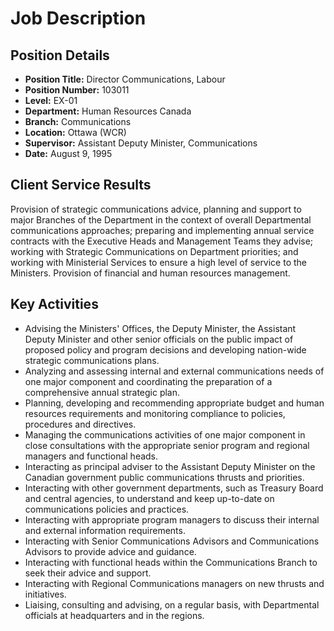 # Job Description

## Position Details

*   **Position Title:** Director Communications, Labour
*   **Position Number:** 103011
*   **Level:** EX-01
*   **Department:** Human Resources Canada
*   **Branch:** Communications
*   **Location:** Ottawa (WCR)
*   **Supervisor:** Assistant Deputy Minister, Communications
*   **Date:** August 9, 1995

## Client Service Results

Provision of strategic communications advice, planning and support to major Branches of the Department in the context of overall Departmental communications approaches; preparing and implementing annual service contracts with the Executive Heads and Management Teams they advise; working with Strategic Communications on Department priorities; and working with Ministerial Services to ensure a high level of service to the Ministers. Provision of financial and human resources management.

## Key Activities

*   Advising the Ministers' Offices, the Deputy Minister, the Assistant Deputy Minister and other senior officials on the public impact of proposed policy and program decisions and developing nation-wide strategic communications plans.
*   Analyzing and assessing internal and external communications needs of one major component and coordinating the preparation of a comprehensive annual strategic plan.
*   Planning, developing and recommending appropriate budget and human resources requirements and monitoring compliance to policies, procedures and directives.
*   Managing the communications activities of one major component in close consultations with the appropriate senior program and regional managers and functional heads.
*   Interacting as principal adviser to the Assistant Deputy Minister on the Canadian government public communications thrusts and priorities.
*   Interacting with other government departments, such as Treasury Board and central agencies, to understand and keep up-to-date on communications policies and practices.
*   Interacting with appropriate program managers to discuss their internal and external information requirements.
*   Interacting with Senior Communications Advisors and Communications Advisors to provide advice and guidance.
*   Interacting with functional heads within the Communications Branch to seek their advice and support.
*   Interacting with Regional Communications managers on new thrusts and initiatives.
*   Liaising, consulting and advising, on a regular basis, with Departmental officials at headquarters and in the regions.
